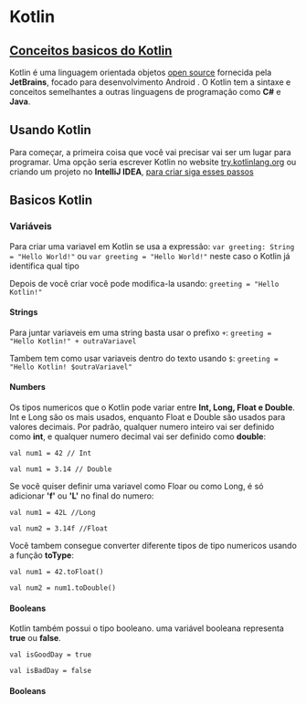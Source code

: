 # **Kotlin**

## [Conceitos basicos do Kotlin](https://blog.teamtreehouse.com/absolute-beginners-guide-kotlin)
Kotlin é uma linguagem orientada objetos [open source](https://github.com/JetBrains/kotlin) fornecida pela **JetBrains**, focado para desenvolvimento Android . O Kotlin tem a sintaxe e conceitos semelhantes a outras linguagens de programação como **C#** e **Java**.

## Usando Kotlin
Para começar, a primeira coisa que você vai precisar vai ser um lugar para programar. Uma opção seria escrever Kotlin no website [try.kotlinlang.org](http://try.kotlinlang.org/) ou criando um projeto no **IntelliJ IDEA**, [para criar siga esses passos](https://developer.android.com/kotlin/get-started.html)

## Basicos Kotlin

### Variáveis
Para criar uma variavel em Kotlin se usa a expressão:
```var greeting: String = "Hello World!"```
ou
```var greeting = "Hello World!"```
neste caso o Kotlin já identifica qual tipo 

Depois de você criar você pode modifica-la usando:
```greeting = "Hello Kotlin!"```


#### Strings

Para juntar variaveis em uma string basta usar o prefixo ```+```:
```greeting = "Hello Kotlin!" + outraVariavel```

Tambem tem como usar variaveis dentro do texto usando ```$```:
```greeting = "Hello Kotlin! $outraVariavel"```


#### Numbers

Os tipos numericos que o Kotlin pode variar entre **Int, Long, Float e Double**. Int e Long são os mais usados, enquanto Float e Double são usados para valores decimais.
Por padrão, qualquer numero inteiro vai ser definido como **int**, e qualquer numero decimal vai ser definido como **double**:

```val num1 = 42 // Int```

```val num1 = 3.14 // Double```

Se você quiser definir uma variavel como Floar ou como Long, é só adicionar **'f'** ou **'L'** no final do numero:

```val num1 = 42L //Long```

```val num2 = 3.14f //Float```

Você tambem consegue converter diferente tipos de tipo numericos usando a função **toType**:

```val num1 = 42.toFloat()```

```val num2 = num1.toDouble()```

#### Booleans
Kotlin também possui o tipo booleano. uma variável booleana representa **true** ou **false**. 

```val isGoodDay = true```

```val isBadDay = false```

#### Booleans













